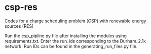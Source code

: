 # csp-res
Codes for a charge scheduling problem (CSP) with renewable energy sources (RES)

Run the csp_pipline.py file after installing the modules using requirements.txt. Enter the run_ids corresponding to the Durham_2.1k network. Run IDs can be found in the generating_run_files.py file. 
